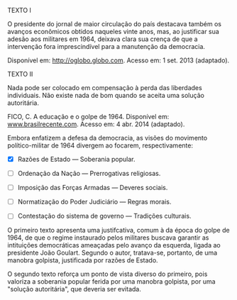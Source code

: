 

TEXTO l

O presidente do jornal de maior circulação do país destacava também os avanços econômicos obtidos naqueles vinte anos, mas, ao justificar sua adesão aos militares em 1964, deixava clara sua crença de que a intervenção fora imprescindível para a manutenção da democracia.

Disponível em: http://oglobo.globo.com. Acesso em: 1 set. 2013 (adaptado).

TEXTO II

Nada pode ser colocado em compensação à perda das liberdades individuais. Não existe nada de bom quando se aceita uma solução autoritária.

FICO, C. A educação e o golpe de 1964. Disponível em: www.brasilrecente.com. Acesso em: 4 abr. 2014 (adaptado).

Embora enfatizem a defesa da democracia, as visões do movimento político-militar de 1964 divergem ao focarem, respectivamente:



- [x] Razões de Estado — Soberania popular.
- [ ] Ordenação da Nação — Prerrogativas religiosas.
- [ ] Imposição das Forças Armadas — Deveres sociais.
- [ ] Normatização do Poder Judiciário — Regras morais.
- [ ] Contestação do sistema de governo — Tradições culturais.


O primeiro texto apresenta uma justifcativa, comum à da época do golpe de 1964, de que o regime instaurado pelos militares buscava garantir as intituições democráticas ameaçadas pelo avanço da esquerda, ligada ao presidente João Goulart. Segundo o autor, tratava-se, portanto, de uma manobra golpista, justificada por razões de Estado.

O segundo texto reforça um ponto de vista diverso do primeiro, pois valoriza a soberania popular ferida por uma manobra golpista, por uma "solução autoritária", que deveria ser evitada.
